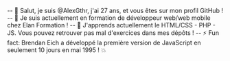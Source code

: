 -- 👋 Salut, je suis @AlexGthr, j'ai 27 ans, et vous êtes sur mon profil GitHub !
-- 👀 Je suis actuellement en formation de développeur web/web mobile chez Elan Formation !
-- 🌱 J'apprends actuellement le HTML/CSS - PHP - JS. Vous pouvez retrouver pas mal d'exercices dans mes dépôts !
-- ⚡ Fun fact: Brendan Eich a développé la première version de JavaScript en seulement 10 jours en mai 1995 ! 💥
